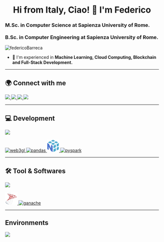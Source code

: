 # <h1 align="center">Hi from Italy, Ciao! 👋 I'm Federico</h1>
<h3 align="left">
  M.Sc. in Computer Science at Sapienza University of Rome.
  <br>  
  <br>
  B.Sc. in Computer Engineering at Sapienza University of Rome.
</h3>

<p align="left">
  <img
    src="https://komarev.com/ghpvc/?username=federicoBarreca"
    alt="federicoBarreca"
  />
</p>

- 🔭 I'm experienced in **Machine Learning, Cloud Computing, Blockchain and Full-Stack Development.**
  
---
## 🌍 Connect with me
<p align="left">
  <a href="https://www.linkedin.com/in/federico-barreca-b82718145/" target="blank">
    <img src="https://skillicons.dev/icons?i=linkedin" width="40"/>
  </a>
  <a href="https://instagram.com/fe_barret" target="blank">
    <img src="https://skillicons.dev/icons?i=instagram" width="40"/>
  </a>
  <a href="https://discord.gg/642845932282445837" target="blank">
    <img src="https://skillicons.dev/icons?i=discord" width="40"/>
  </a>
  <a href="mailto:federico.barreca97@gmail.com" target="blank">
    <img src="https://skillicons.dev/icons?i=gmail" width="40"/>
  </a>
</p>

---
## 💻 Development
<p align="left">
  <a href="https://skillicons.dev">
    <img src="https://skillicons.dev/icons?i=c,cpp,cs,java,py,dotnet,ts,js,html,css,react,threejs,jquery,bootstrap,nodejs,php,bash,powershell,latex,androidstudio,matlab,opencv,sklearn,tensorflow,pytorch,solidity,flask,scala,fastapi" />
  </a>
</p>
  <a href="https://get.webgl.org" target="_blank" rel="noreferrer">
    <img
      src="https://upload.wikimedia.org/wikipedia/commons/2/25/WebGL_Logo.svg"
      alt="web3gl"
      width="40"
      height="40"
    />
  </a>
    <a href="https://pandas.pydata.org/" target="_blank" rel="noreferrer">
    <img
      src="https://pandas.pydata.org/static/img/pandas_mark_white.svg"
      alt="pandas"
      width="40"
      height="40"
    />
  </a>
  <a href="https://numpy.org/" target="_blank" rel="noreferrer">
    <img
      src="https://github.com/devicons/devicon/blob/master/icons/numpy/numpy-original.svg"
      alt="numpy"
      width="40"
      height="40"
    />
  </a>
  

  
<a href="https://spark.apache.org/" target="_blank" rel="noreferrer">
    <img src="https://upload.wikimedia.org/wikipedia/commons/f/f3/Apache_Spark_logo.svg" alt="pyspark" width="40" height="40"/>
</a>
  
</p>

---
## 🛠️ Tool & Softwares
<p align="left">
  <a href="https://skillicons.dev">
    <img src="https://skillicons.dev/icons?i=visualstudio,vscode,postgres,unity,blender,aws,gcp,docker,npm,git,github,gitlab,figma,ipfs,remix,cmake,postman" />
  </a>
</p>
  <a href="https://www.microsoft.com/en/sql-server/sql-server-downloads" target="_blank" rel="noreferrer">
    <img
      src="https://github.com/devicons/devicon/blob/master/icons/microsoftsqlserver/microsoftsqlserver-original.svg"
      alt="sqlserver"
      width="40"
      height="40"
    />
  </a>

  <a href="https://www.trufflesuite.com/ganache" target="_blank" rel="noreferrer">
    <img src="https://trufflesuite.com/assets/logo.png" alt="ganache" width="40" height="40"/>
  </a>

---
## Environments
<p align="left">
  <a href="https://skillicons.dev">
    <img src="https://skillicons.dev/icons?i=linux,ubuntu,windows,apple,arduino" />
  </a>
</p>
    
